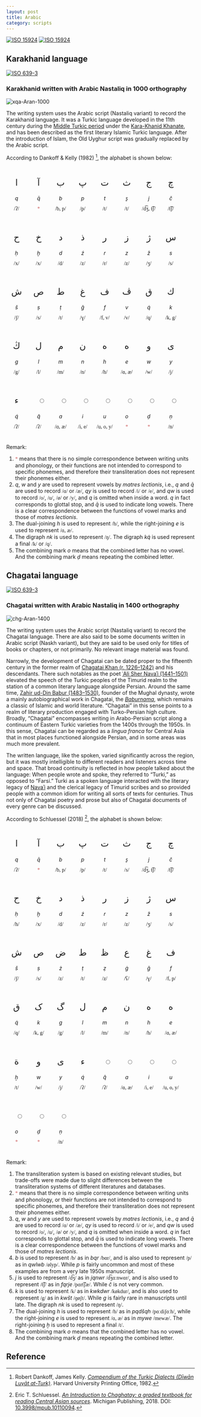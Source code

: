 ```yaml
---
layout: post
title: Arabic
category: scripts
---
```


[![ISO 15924](https://img.shields.io/badge/ISO_15924-Arab-blue.svg)](https://scriptsource.org/scr/Arab)
[![ISO 15924](https://img.shields.io/badge/ISO_15924-Aran-blue.svg)](https://scriptsource.org/scr/Aran)

## Karakhanid language

[![ISO 639-3](https://img.shields.io/badge/ISO_639--3-xqa-blue.svg)](https://scriptsource.org/lang/xqa)

### Karakhanid written with Arabic Nastaliq in 1000 orthography

![xqa-Aran-1000](https://img.shields.io/badge/Writing_System-xqa--Aran--1000-blue.svg)

The writing system uses the Arabic script (Nastaliq variant) to record the Karakhanid language. It was a Turkic language developed in the 11th century during the [Middle Turkic period](https://en.wikipedia.org/wiki/Middle_Turkic_languages) under the [Kara-Khanid Khanate](https://en.wikipedia.org/wiki/Kara-Khanid_Khanate), and has been described as the first literary Islamic Turkic language. After the introduction of Islam, the Old Uyghur script was gradually replaced by the Arabic script.

According to Dankoff & Kelly (1982) [^2], the alphabet is shown below:

<style>
    .mod {
        margin: 10px;
        display: inline-block;
        justify-content: center;
        align-items: center;
        width: 35px;
        border-radius: 10px;
        text-align: center;
    }

    @font-face {
        font-family: "Gentium";
        src: url("/assets/fonts/GentiumPlus-Regular.woff");
    }

    @font-face {
        font-family: "Urdu";
        src: url("/assets/fonts/NotoNastaliqUrdu-Regular.ttf");
    }

    .aran, .cyrl {font-family: "Urdu";}
    .ipa {font-family: "Gentium";}
    .let, .tra, .pho {line-height: 1; white-space: nowrap; place-self: center;}
    .let {font-size: 165%;}
    .red {color: indianred;}
    .tra {font-style: italic;}
</style>

<div style="direction: ltr;">
<div class="mod"><p class="let aran">ا</p><p class="tra">q</p><p class="pho ipa">/ʔ/</p></div>
<div class="mod"><p class="let aran">آ</p><p class="tra">q̄</p><p class="pho ipa red">*</p></div>
<div class="mod"><p class="let aran">ب</p><p class="tra">b</p><p class="pho ipa">/b, p/</p></div>
<div class="mod"><p class="let aran">پ</p><p class="tra">p</p><p class="pho ipa">/p/</p></div>
<div class="mod"><p class="let aran">ت</p><p class="tra">t</p><p class="pho ipa">/t/</p></div>
<div class="mod"><p class="let aran">ث</p><p class="tra">s̱</p><p class="pho ipa">/t/</p></div>
<div class="mod"><p class="let aran">ج</p><p class="tra">j</p><p class="pho ipa">/d͡ʒ, t͡ʃ/</p></div>
<div class="mod"><p class="let aran">چ</p><p class="tra">č</p><p class="pho ipa">/t͡ʃ/</p></div>
<div class="mod"><p class="let aran">ح</p><p class="tra">ḥ</p><p class="pho ipa">/x/</p></div>
<div class="mod"><p class="let aran">خ</p><p class="tra">ḫ</p><p class="pho ipa">/x/</p></div>
<div class="mod"><p class="let aran">د</p><p class="tra">d</p><p class="pho ipa">/d/</p></div>
<div class="mod"><p class="let aran">ذ</p><p class="tra">ź</p><p class="pho ipa">/z/</p></div>
<div class="mod"><p class="let aran">ر</p><p class="tra">r</p><p class="pho ipa">/r/</p></div>
<div class="mod"><p class="let aran">ز</p><p class="tra">z</p><p class="pho ipa">/z/</p></div>
<div class="mod"><p class="let aran">ژ</p><p class="tra">ž</p><p class="pho ipa">/ʒ/</p></div>
<div class="mod"><p class="let aran">س</p><p class="tra">s</p><p class="pho ipa">/s/</p></div>
<div class="mod"><p class="let aran">ش</p><p class="tra">š</p><p class="pho ipa">/ʃ/</p></div>
<div class="mod"><p class="let aran">ص</p><p class="tra">ṣ</p><p class="pho ipa">/s/</p></div>
<div class="mod"><p class="let aran">ط</p><p class="tra">ṭ</p><p class="pho ipa">/t/</p></div>
<div class="mod"><p class="let aran">غ</p><p class="tra">ǧ</p><p class="pho ipa">/ɣ/</p></div>
<div class="mod"><p class="let aran">ف</p><p class="tra">f</p><p class="pho ipa">/f, v/</p></div>
<div class="mod"><p class="let aran">ڤ</p><p class="tra">v</p><p class="pho ipa">/v/</p></div>
<div class="mod"><p class="let aran">ق</p><p class="tra">q̇</p><p class="pho ipa">/q/</p></div>
<div class="mod"><p class="let aran">ك</p><p class="tra">k</p><p class="pho ipa">/k, g/</p></div>
<div class="mod"><p class="let aran">ڭ</p><p class="tra">g</p><p class="pho ipa">/g/</p></div>
<div class="mod"><p class="let aran">ل</p><p class="tra">l</p><p class="pho ipa">/l/</p></div>
<div class="mod"><p class="let aran">م</p><p class="tra">m</p><p class="pho ipa">/m/</p></div>
<div class="mod"><p class="let aran">ن</p><p class="tra">n</p><p class="pho ipa">/n/</p></div>
<div class="mod"><p class="let aran">ه</p><p class="tra">h</p><p class="pho ipa">/h/</p></div>
<div class="mod"><p class="let aran">ە</p><p class="tra">e</p><p class="pho ipa">/ɑ, æ/</p></div>
<div class="mod"><p class="let aran">و</p><p class="tra">w</p><p class="pho ipa">/w/</p></div>
<div class="mod"><p class="let aran">ی</p><p class="tra">y</p><p class="pho ipa">/j/</p></div>
<div class="mod"><p class="let aran">ء</p><p class="tra">q́</p><p class="pho ipa">/ʔ/</p></div>
<div class="mod"><p class="let aran">◌ٔ</p><p class="tra">q̂</p><p class="pho ipa">/ʔ/</p></div>
<div class="mod"><p class="let aran">◌َ</p><p class="tra">a</p><p class="pho ipa">/ɑ, æ/</p></div>
<div class="mod"><p class="let aran">◌ِ</p><p class="tra">i</p><p class="pho ipa">/i, e/</p></div>
<div class="mod"><p class="let aran">◌ُ</p><p class="tra">u</p><p class="pho ipa">/u, o, y/</p></div>
<div class="mod"><p class="let aran">◌ْ</p><p class="tra">o</p><p class="pho ipa red">*</p></div>
<div class="mod"><p class="let aran">◌ّ</p><p class="tra">ḍ</p><p class="pho ipa red">*</p></div>
<div class="mod"><p class="let aran">◌ً</p><p class="tra">ṇ</p><p class="pho ipa">/n/</p></div>
</div>

Remark:

1.  <span class="ipa red">\*</span> means that there is no simple correspondence between writing units and phonology, or their functions are not intended to correspond to specific phonemes, and therefore their transliteration does not represent their phonemes either.
2.  _q_, _w_ and _y_ are used to represent vowels by _matres lectionis_, i.e., _q_ and _q̄_ are used to record <span class="ipa">/ɑ/</span> or <span class="ipa">/æ/</span>, _qy_ is used to record <span class="ipa">/i/</span> or <span class="ipa">/e/</span>, and _qw_ is used to record <span class="ipa">/o/</span>, <span class="ipa">/u/</span>, <span class="ipa">/ø/</span> or <span class="ipa">/y/</span>, and _q_ is omitted when inside a word. _q_ in fact corresponds to glottal stop, and _q̄_ is used to indicate long vowels. There is a clear correspondence between the functions of vowel marks and those of _matres lectionis_.
3.  The dual-joining _h_ is used to represent <span class="ipa">/h/</span>, while the right-joining _e_ is used to represent <span class="ipa">/ɑ, æ/</span>.
4.  The digraph _nk_ is used to represent <span class="ipa">/ŋ/</span>. The digraph _kq̇_ is used represent a final <span class="ipa">/k/</span> or <span class="ipa">/q/</span>.
5.  The combining mark _o_ means that the combined letter has no vowel. And the combining mark _ḍ_ means repeating the combined letter.

## Chagatai language

[![ISO 639-3](https://img.shields.io/badge/ISO_639--3-chg-blue.svg)](https://scriptsource.org/lang/chg)

### Chagatai written with Arabic Nastaliq in 1400 orthography

![chg-Aran-1400](https://img.shields.io/badge/Writing_System-chg--Aran--1400-blue.svg)

The writing system uses the Arabic script (Nastaliq variant) to record the Chagatai language. There are also said to be some documents written in Arabic script (Naskh variant), but they are said to be used only for titles of books or chapters, or not primarily. No relevant image material was found.

Narrowly, the development of Chagatai can be dated proper to the fifteenth century in the former realm of [Chagatai Khan (r. 1226–1242)](https://en.wikipedia.org/wiki/Chagatai_Khan) and his descendants. There such notables as the poet [ʿAli Sher Navaʾi (1441–1501)](https://en.wikipedia.org/wiki/Ali-Shir_Nava%27i) elevated the speech of the Turkic peoples of the Timurid realm to the station of a common literary language alongside Persian. Around the same time, [Ẓahir ud-Din Babur (1483–1530)](https://en.wikipedia.org/wiki/Babur), founder of the Mughal dynasty, wrote a mainly autobiographical work in Chagatai, the [_Baburnama_](https://en.wikipedia.org/wiki/Baburnama), which remains a classic of Islamic and world literature. “Chagatai” in this sense points to a realm of literary production engaged with Turko-Persian high culture. Broadly, “Chagatai” encompasses writing in Arabo-Persian script along a continuum of Eastern Turkic varieties from the 1400s through the 1950s. In this sense, Chagatai can be regarded as a _lingua franca_ for Central Asia that in most places functioned alongside Persian, and in some areas was much more prevalent.

The written language, like the spoken, varied significantly across the region, but it was mostly intelligible to different readers and listeners across time and space. That broad continuity is reflected in how people talked about the language: When people wrote and spoke, they referred to “Turki,” as opposed to “Farsi.” Turki as a spoken language interacted with the literary legacy of [Navaʾi](https://en.wikipedia.org/wiki/Ali-Shir_Nava%27i) and the clerical legacy of Timurid scribes and so provided people with a common idiom for writing all sorts of texts for centuries. Thus not only of Chagatai poetry and prose but also of Chagatai documents of every genre can be discussed.

According to Schluessel (2018) [^1], the alphabet is shown below:

<div style="direction: ltr;">
<div class="mod"><p class="let aran">ا</p><p class="tra">q</p><p class="pho ipa">/ʔ/</p></div>
<div class="mod"><p class="let aran">آ</p><p class="tra">q̄</p><p class="pho ipa red">*</p></div>
<div class="mod"><p class="let aran">ب</p><p class="tra">b</p><p class="pho ipa">/b, p/</p></div>
<div class="mod"><p class="let aran">پ</p><p class="tra">p</p><p class="pho ipa">/p/</p></div>
<div class="mod"><p class="let aran">ت</p><p class="tra">t</p><p class="pho ipa">/t/</p></div>
<div class="mod"><p class="let aran">ث</p><p class="tra">s̱</p><p class="pho ipa">/s/</p></div>
<div class="mod"><p class="let aran">ج</p><p class="tra">j</p><p class="pho ipa">/d͡ʒ, t͡ʃ/</p></div>
<div class="mod"><p class="let aran">چ</p><p class="tra">č</p><p class="pho ipa">/t͡ʃ/</p></div>
<div class="mod"><p class="let aran">ح</p><p class="tra">ḥ</p><p class="pho ipa">/h/</p></div>
<div class="mod"><p class="let aran">خ</p><p class="tra">ḫ</p><p class="pho ipa">/x/</p></div>
<div class="mod"><p class="let aran">د</p><p class="tra">d</p><p class="pho ipa">/d/</p></div>
<div class="mod"><p class="let aran">ذ</p><p class="tra">ź</p><p class="pho ipa">/z/</p></div>
<div class="mod"><p class="let aran">ر</p><p class="tra">r</p><p class="pho ipa">/r/</p></div>
<div class="mod"><p class="let aran">ز</p><p class="tra">z</p><p class="pho ipa">/z/</p></div>
<div class="mod"><p class="let aran">ژ</p><p class="tra">ž</p><p class="pho ipa">/ʒ/</p></div>
<div class="mod"><p class="let aran">س</p><p class="tra">s</p><p class="pho ipa">/s/</p></div>
<div class="mod"><p class="let aran">ش</p><p class="tra">š</p><p class="pho ipa">/ʃ/</p></div>
<div class="mod"><p class="let aran">ص</p><p class="tra">ṣ</p><p class="pho ipa">/s/</p></div>
<div class="mod"><p class="let aran">ض</p><p class="tra">ż</p><p class="pho ipa">/z/</p></div>
<div class="mod"><p class="let aran">ط</p><p class="tra">ṭ</p><p class="pho ipa">/t/</p></div>
<div class="mod"><p class="let aran">ظ</p><p class="tra">ẓ</p><p class="pho ipa">/z/</p></div>
<div class="mod"><p class="let aran">ع</p><p class="tra">ġ</p><p class="pho ipa">/ʕ/</p></div>
<div class="mod"><p class="let aran">غ</p><p class="tra">ǧ</p><p class="pho ipa">/ɣ/</p></div>
<div class="mod"><p class="let aran">ف</p><p class="tra">f</p><p class="pho ipa">/f, p/</p></div>
<div class="mod"><p class="let aran">ق</p><p class="tra">q̇</p><p class="pho ipa">/q/</p></div>
<div class="mod"><p class="let aran">ک</p><p class="tra">k</p><p class="pho ipa">/k, g/</p></div>
<div class="mod"><p class="let aran">گ</p><p class="tra">g</p><p class="pho ipa">/g/</p></div>
<div class="mod"><p class="let aran">ل</p><p class="tra">l</p><p class="pho ipa">/l/</p></div>
<div class="mod"><p class="let aran">م</p><p class="tra">m</p><p class="pho ipa">/m/</p></div>
<div class="mod"><p class="let aran">ن</p><p class="tra">n</p><p class="pho ipa">/n/</p></div>
<div class="mod"><p class="let aran">ه</p><p class="tra">h</p><p class="pho ipa">/h/</p></div>
<div class="mod"><p class="let aran">ە</p><p class="tra">e</p><p class="pho ipa">/ɑ, æ/</p></div>
<div class="mod"><p class="let aran">ة</p><p class="tra">ẖ</p><p class="pho ipa">/t/</p></div>
<div class="mod"><p class="let aran">و</p><p class="tra">w</p><p class="pho ipa">/w/</p></div>
<div class="mod"><p class="let aran">ی</p><p class="tra">y</p><p class="pho ipa">/j/</p></div>
<div class="mod"><p class="let aran">ء</p><p class="tra">q́</p><p class="pho ipa">/ʔ/</p></div>
<div class="mod"><p class="let aran">◌ٔ</p><p class="tra">q̂</p><p class="pho ipa">/ʔ/</p></div>
<div class="mod"><p class="let aran">◌َ</p><p class="tra">a</p><p class="pho ipa">/ɑ, æ/</p></div>
<div class="mod"><p class="let aran">◌ِ</p><p class="tra">i</p><p class="pho ipa">/i, e/</p></div>
<div class="mod"><p class="let aran">◌ُ</p><p class="tra">u</p><p class="pho ipa">/u, o, y/</p></div>
<div class="mod"><p class="let aran">◌ْ</p><p class="tra">o</p><p class="pho ipa red">*</p></div>
<div class="mod"><p class="let aran">◌ّ</p><p class="tra">ḍ</p><p class="pho ipa red">*</p></div>
<div class="mod"><p class="let aran">◌ً</p><p class="tra">ṇ</p><p class="pho ipa">/n/</p></div>
</div>

Remark:

1.  The transliteration system is based on existing relevant studies, but trade-offs were made due to slight differences between the transliteration systems of different literatures and databases.
2.  <span class="ipa red">\*</span> means that there is no simple correspondence between writing units and phonology, or their functions are not intended to correspond to specific phonemes, and therefore their transliteration does not represent their phonemes either.
3.  _q_, _w_ and _y_ are used to represent vowels by _matres lectionis_, i.e., _q_ and _q̄_ are used to record <span class="ipa">/ɑ/</span> or <span class="ipa">/æ/</span>, _qy_ is used to record <span class="ipa">/i/</span> or <span class="ipa">/e/</span>, and _qw_ is used to record <span class="ipa">/o/</span>, <span class="ipa">/u/</span>, <span class="ipa">/ø/</span> or <span class="ipa">/y/</span>, and _q_ is omitted when inside a word. _q_ in fact corresponds to glottal stop, and _q̄_ is used to indicate long vowels. There is a clear correspondence between the functions of vowel marks and those of _matres lectionis_.
4.  _b_ is used to represent <span class="ipa">/b/</span> as in _bqr_ <span class="ipa">/bɑr/</span>, and is also used to represent <span class="ipa">/p/</span> as in _qwlwb_ <span class="ipa">/ølyp/</span>. While _p_ is fairly uncommon and most of these examples are from a very late 1950s manuscript.
5.  _j_ is used to represent <span class="ipa">/d͡ʒ/</span> as in _jqnwr_ <span class="ipa">/d͡ʒɑːnwɑr/</span>, and is also used to represent <span class="ipa">/t͡ʃ/</span> as in _fqrje_ <span class="ipa">/pɑrt͡ʃæ/</span>. While _č_ is not very common.
6.  _k_ is used to represent <span class="ipa">/k/</span> as in _kwkdwr_ <span class="ipa">/køkdur/</span>, and is also used to represent <span class="ipa">/g/</span> as in _kwšt_ <span class="ipa">/ɡøʃt/</span>. While _g_ is fairly rare in manuscripts until late. The digraph _nk_ is used to represent <span class="ipa">/ŋ/</span>.
7.  The dual-joining _h_ is used to represent <span class="ipa">/h/</span> as in _pqdšqh_ <span class="ipa">/pɑːdiʃɑːh/</span>, while the right-joining _e_ is used to represent <span class="ipa">/ɑ, æ/</span> as in _mywe_ <span class="ipa">/mewæ/</span>. The right-joining _ẖ_ is used to represent a final <span class="ipa">/t/</span>.
8.  The combining mark _o_ means that the combined letter has no vowel. And the combining mark _ḍ_ means repeating the combined letter.

## Reference

[^1]: Eric T. Schluessel. [_An Introduction to Chaghatay: a graded textbook for reading Central Asian sources_](https://www.academia.edu/38965525/An_Introduction_to_Chaghatay_A_Graded_Textbook_for_Reading_Central_Asian_Sources). Michigan Publishing, 2018. DOI: [10.3998/mpub.10110094](https://doi.org/10.3998/mpub.10110094).
[^2]: Robert Dankoff, James Kelly. [_Compendium of the Turkic Dialects (Dīwān Luγāt at-Turk)_](https://search.worldcat.org/zh-cn/title/220483154). Harvard University Printing Office, 1982.
